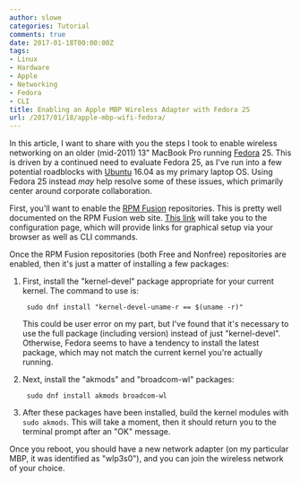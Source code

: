 ```yaml
---
author: slowe
categories: Tutorial
comments: true
date: 2017-01-18T00:00:00Z
tags:
- Linux
- Hardware
- Apple
- Networking
- Fedora
- CLI
title: Enabling an Apple MBP Wireless Adapter with Fedora 25
url: /2017/01/18/apple-mbp-wifi-fedora/
---
```


In this article, I want to share with you the steps I took to enable wireless networking on an older (mid-2011) 13" MacBook Pro running [Fedora][link-2] 25. This is driven by a continued need to evaluate Fedora 25, as I've run into a few potential roadblocks with [Ubuntu][link-1] 16.04 as my primary laptop OS. Using Fedora 25 instead _may_ help resolve some of these issues, which primarily center around corporate collaboration.

First, you'll want to enable the [RPM Fusion][link-4] repositories. This is pretty well documented on the RPM Fusion web site. [This link][link-3] will take you to the configuration page, which will provide links for graphical setup via your browser as well as CLI commands.

Once the RPM Fusion repositories (both Free and Nonfree) repositories are enabled, then it's just a matter of installing a few packages:

1. First, install the "kernel-devel" package appropriate for your current kernel. The command to use is:

        sudo dnf install "kernel-devel-uname-r == $(uname -r)"

    This could be user error on my part, but I've found that it's necessary to use the full package (including version) instead of just "kernel-devel". Otherwise, Fedora seems to have a tendency to install the latest package, which may not match the current kernel you're actually running.

2. Next, install the "akmods" and "broadcom-wl" packages:

        sudo dnf install akmods broadcom-wl

3. After these packages have been installed, build the kernel modules with `sudo akmods`. This will take a moment, then it should return you to the terminal prompt after an "OK" message.

Once you reboot, you should have a new network adapter (on my particular MBP, it was identified as "wlp3s0"), and you can join the wireless network of your choice.

[link-1]: https://www.ubuntu.com
[link-2]: https://getfedora.org
[link-3]: https://rpmfusion.org/Configuration
[link-4]: https://rpmfusion.org/